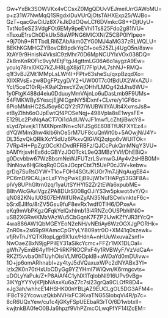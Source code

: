 Gw+YxBk3SOWVKx4vCCsxZ0MgQDUvVEJmeiUrrGAWoMU=
p+z31W7NwMqQ1SRgdxIDuVUrQjOtsTAHXExp25/WJBo=
GzT+qacGwCiUz8X7kJkDdOQwLCf6DVmkcG8++DjtUyU=
TxtNo5eSZ3VdgFOt6EMy9peEVhi1Ts825Fdo2g81IVU=
nTsxuE1rsCh0DkUlx58aWPNG6MlCXN/Z5CBP0IYlpeo=
+9j70h9+RTTbdLRl6ZAbAkm0ZYG0MJ4aMG37zRLWQLU=
BEKhKGMHGZYBovCB9pdkYqCf+oe525ZLj4UgO5n/8sw=
XtAY9r9HnisN4VkslC9zMhr70D6MpNCUYlxVOx038DQ=
Zk8mKnROFic9vyMEtjFtgJ4gttmLG06A6o1aygzA9Ew=
ycuIq78rxI0KQ7kZJH8LgX8jdT/7FIpUvL7shNJ+RMQ=
q1f3vBJZMt1MMpLsLWf4I+FPtv63sheSu/qxpBzqdXo=
XlIXRVsE+zw8DgFPzygD/Y2+UW00T7c0fBdUX2WxAZU=
YcI/5ceC10rRj+K9aK2mvcYZwjOHhfLMOg42dJhs6WU=
1y0FtgK488d4eiu0DduuyMmVAjnLo6uDasLmb9F9UMs=
54FMKWBySYescjEjjNlCgnNY5lDxnf+CLvre/y1GF6c=
6PioMMnHC2SJ5oy6CQY2tR7/WUBWIlYAUlt4XxmsJs8=
etByZIhh6oOJpEwtQf4POSeNqj+498Vpla8sE1wysFE=
E129Lc2PxNqAaCT7Oi1dAdUWvJF1mwfLcZhtjiBwcY8=
sLyd7pivejk1TMXNpm1Nn+cNFJSg6E608TfUKFXYEz4=
dYQWMm3hw4klb6hOe5rM7UF8cuQnWt0b+5AOwjN/J4Y=
DL35zvQkQRlkXcY5dUz6PkxvQIGVKj2qtgo6vWUlTOk=
7VRp4H+PpZgt0CcKhDvdRFRBFz/QJCcPukQmMNqY3VU=
bAMYrjsvHEs6dcGBYzJOOTckL9eQ3MBzYVif/DhEBiQ=
g0Dcvbbw67WzBbsmNeWJFUTzrLSvmwGJAy4v2sHBB0M=
INnNow6HjGlkqRq0CGaJOcprCbt7t5UeP0cJ3V+kebw=
grDq7SuRsGYW+T1c+FOHl4SGtJKUOr7m7JjNqAugE84=
PC6mD/9CALjacLxFYhgPwkEjB9JjW1vTHAPg53G3F8A=
pIVy8UPhGltrn0zq/1yaUtSYHYl52Zr2tEWa6xpubME=
B8tvWcGAviVgzZPA8DUrS008gOJiYS3w5pkwot4vY/Q=
qN082KNuIU0S07EHWifURwZyAN35NufSCwlvnkteF6c=
bSrxEJIIfo/8rZV5Gsu9fuF8evRx1wdf0TIH6/DPxeA=
eKq9mVbPKgzQFqkYelQxhlmb13i4RNZcOUSPbhIlNi0=
uSB2XGRwiKMxVAzWu5CbGqnK7FZP2IJwKZfYJR3fYcQ=
4wa886AW1QbMGEYEoN2eNH/vNEtiAy6WzOGXJgPORHk=
ZnR0s+2s69p9KAmcCpGYyLY809atr0O+XM41q0szewk=
vfjRvTnJYQTKRopLgp9X1ux/HdnA+nHUuWxuvaZsnfI=
NwOaeZBxN9jgPPilEY31aSikcYcmc+FFZr1MX1DLOaI=
gWh7yEmB64yffHCHiRKPROCPxF4y1RVBWyF/VzVdCaA=
RKZf5vvbaOhTUyhOisiVLMfGDpklB+aWDaYd0mDUivw=
1O+jp6omARhnabI+zy4tyJ5dVQaxuxWPc2dNYABx3YI=
izlx2K0n70tHxUbCDyGg9YZYHmI7WiQvn/K6rmgcvts=
uDOLyYaPuk/Z+P8AiAf4C1yNX1TqIobNI916UPv9vBg=
3lKYgYYYvjKPjbNAsxKu6aZ7c7si23grQa9CLOfR8D4=
xJg3ah/whhcE14HSHK00nYBLjAZ9EUCLgOL5DG3AFM4=
lF8cT92YcowuzQkbNVHxFC3KvaTNG5SIobqVi4R/p7c=
8cR6UQxYew/cu1c4jGKyFSpUEEbaR3rTO/6D1wbtxII=
kwjtnkBA0feO0BJa6hpzf9VhPZmcOLwqFfYF14lZcEM=
